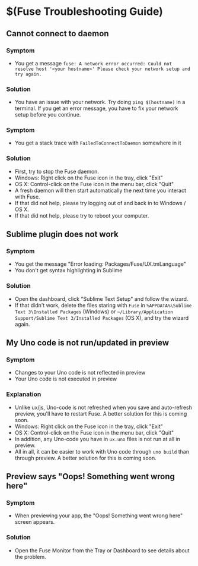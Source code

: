 # $(Fuse Troubleshooting Guide)

## Cannot connect to daemon

### Symptom

- You get a message `fuse: A network error occurred: Could not resolve host '<your hostname>' Please check your network setup and try again.`

### Solution

- You have an issue with your network. Try doing `ping $(hostname)` in a terminal. If you get an error message, you have to fix your network setup before you continue.

### Symptom

- You get a stack trace with `FailedToConnectToDaemon` somewhere in it
 
### Solution

- First, try to stop the Fuse daemon.
 - Windows: Right click on the Fuse icon in the tray, click "Exit"
 - OS X: Control-click on the Fuse icon in the menu bar, click "Quit"
- A fresh daemon will then start automatically the next time you interact with Fuse.
- If that did not help, please try logging out of and back in to Windows / OS X.
- If that did not help, please try to reboot your computer.

## Sublime plugin does not work

### Symptom

- You get the message "Error loading: Packages/Fuse/UX.tmLanguage"
- You don't get syntax highlighting in Sublime

### Solution

- Open the dashboard, click "Sublime Text Setup" and follow the wizard.
- If that didn't work, delete the files staring with `Fuse` in `%APPDATA%\Sublime Text 3\Installed Packages` (Windows) or `~/Library/Application Support/Sublime Text 3/Installed Packages` (OS X), and try the wizard again.

## My Uno code is not run/updated in preview

### Symptom

- Changes to your Uno code is not reflected in preview
- Your Uno code is not executed in preview

### Explanation

- Unlike ux/js, Uno-code is not refreshed when you save and auto-refresh preview, you'll have to restart Fuse. A better solution for this is coming soon.
 - Windows: Right click on the Fuse icon in the tray, click "Exit"
 - OS X: Control-click on the Fuse icon in the menu bar, click "Quit"
- In addition, any Uno-code you have in `ux.uno` files is not run at all in preview.
- All in all, it can be easier to work with Uno code through `uno build` than through preview. A better solution for this is coming soon.

## Preview says "Oops! Something went wrong here"

### Symptom

- When previewing your app, the "Oops! Something went wrong here" screen appears.

### Solution

- Open the Fuse Monitor from the Tray or Dashboard to see details about the problem.
